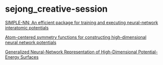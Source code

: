 # sejong_creative-session

[SIMPLE-NN: An efficient package for training and executing neural-network interatomic potentials](https://www.sciencedirect.com/science/article/pii/S0010465519301298)

[Atom-centered symmetry functions for constructing high-dimensional neural network potentials](https://aip.scitation.org/doi/10.1063/1.3553717)

[Generalized Neural-Network Representation of High-Dimensional Potential-Energy Surfaces](https://journals.aps.org/prl/abstract/10.1103/PhysRevLett.98.146401)
